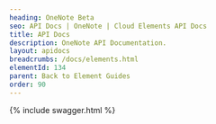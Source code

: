 ```yaml
---
heading: OneNote Beta
seo: API Docs | OneNote | Cloud Elements API Docs
title: API Docs
description: OneNote API Documentation.
layout: apidocs
breadcrumbs: /docs/elements.html
elementId: 134
parent: Back to Element Guides
order: 90
---
```


{% include swagger.html %}
